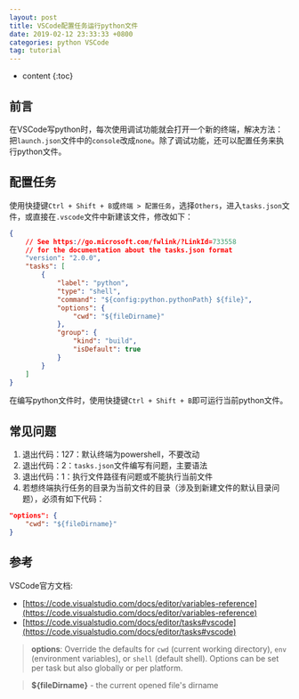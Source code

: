 ```yaml
---
layout: post
title: VSCode配置任务运行python文件
date: 2019-02-12 23:33:33 +0800
categories: python VSCode
tag: tutorial
---
```


* content
{:toc}

## 前言

在VSCode写python时，每次使用调试功能就会打开一个新的终端，解决方法：把`launch.json`文件中的`console`改成`none`。除了调试功能，还可以配置任务来执行python文件。

## 配置任务

使用快捷键`Ctrl + Shift + B`或`终端 > 配置任务`，选择`Others`，进入`tasks.json`文件，或直接在`.vscode`文件中新建该文件，修改如下：

```json
{
    // See https://go.microsoft.com/fwlink/?LinkId=733558
    // for the documentation about the tasks.json format
    "version": "2.0.0",
    "tasks": [
        {
            "label": "python",
            "type": "shell",
            "command": "${config:python.pythonPath} ${file}",
            "options": {
                "cwd": "${fileDirname}"
            },
            "group": {
                "kind": "build",
                "isDefault": true
            }
        }
    ]
}
```

在编写python文件时，使用快捷键`Ctrl + Shift + B`即可运行当前python文件。

## 常见问题

1. 退出代码：127：默认终端为powershell，不要改动
2. 退出代码：2：`tasks.json`文件编写有问题，主要语法
3. 退出代码：1：执行文件路径有问题或不能执行当前文件
4. 若想终端执行任务的目录为当前文件的目录（涉及到新建文件的默认目录问题），必须有如下代码：

```json
"options": {
    "cwd": "${fileDirname}"
}
```

## 参考

VSCode官方文档:

* [https://code.visualstudio.com/docs/editor/variables-reference](https://code.visualstudio.com/docs/editor/variables-reference)
* [https://code.visualstudio.com/docs/editor/tasks#vscode](https://code.visualstudio.com/docs/editor/tasks#vscode)

> **options**: Override the defaults for `cwd` (current working directory), `env` (environment variables), or `shell` (default shell). Options can be set per task but also globally or per platform.

> **${fileDirname}** - the current opened file's dirname